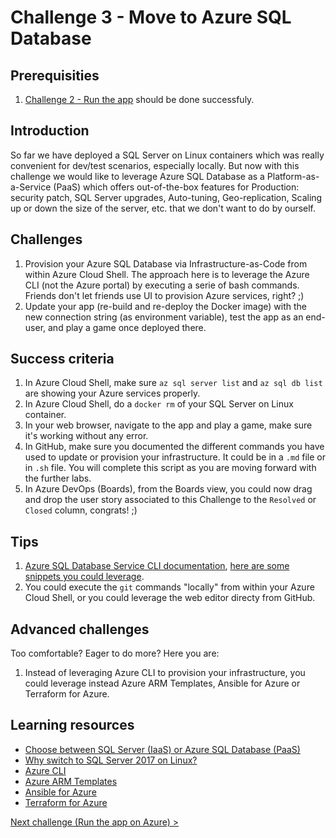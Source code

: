 # Challenge 3 - Move to Azure SQL Database

## Prerequisities

1. [Challenge 2 - Run the app](./RunTheApp.md) should be done successfuly.

## Introduction

So far we have deployed a SQL Server on Linux containers which was really convenient for dev/test scenarios, especially locally. But now with this challenge we would like to leverage Azure SQL Database as a Platform-as-a-Service (PaaS) which offers out-of-the-box features for Production: security patch, SQL Server upgrades, Auto-tuning, Geo-replication, Scaling up or down the size of the server, etc. that we don't want to do by ourself.

## Challenges

1. Provision your Azure SQL Database via Infrastructure-as-Code from within Azure Cloud Shell. The approach here is to leverage the Azure CLI (not the Azure portal) by executing a serie of bash commands. Friends don't let friends use UI to provision Azure services, right? ;)
1. Update your app (re-build and re-deploy the Docker image) with the new connection string (as environment variable), test the app as an end-user, and play a game once deployed there.

## Success criteria

1. In Azure Cloud Shell, make sure `az sql server list` and `az sql db list` are showing your Azure services properly.
1. In Azure Cloud Shell, do a `docker rm` of your SQL Server on Linux container.
1. In your web browser, navigate to the app and play a game, make sure it's working without any error.
1. In GitHub, make sure you documented the different commands you have used to update or provision your infrastructure. It could be in a `.md` file or in `.sh` file. You will complete this script as you are moving forward with the further labs.
1. In Azure DevOps (Boards), from the Boards view, you could now drag and drop the user story associated to this Challenge to the `Resolved` or `Closed` column, congrats! ;)

## Tips

1. [Azure SQL Database Service CLI documentation](https://docs.microsoft.com/en-us/cli/azure/sql/db), [here are some snippets you could leverage](https://docs.microsoft.com/en-us/azure/sql-database/scripts/sql-database-create-and-configure-database-cli).
1. You could execute the `git` commands "locally" from within your Azure Cloud Shell, or you could leverage the web editor directy from GitHub.

## Advanced challenges

Too comfortable? Eager to do more? Here you are:

1. Instead of leveraging Azure CLI to provision your infrastructure, you could leverage instead Azure ARM Templates, Ansible for Azure or Terraform for Azure.

## Learning resources

- [Choose between SQL Server (IaaS) or Azure SQL Database (PaaS)](https://docs.microsoft.com/en-us/azure/sql-database/sql-database-paas-vs-sql-server-iaas)
- [Why switch to SQL Server 2017 on Linux?](https://info.microsoft.com/top-six-reasons-companies-make-the-move-to-sql-server-2017-register.html)
- [Azure CLI](https://docs.microsoft.com/en-us/cli/azure)
- [Azure ARM Templates](https://docs.microsoft.com/en-us/azure/azure-resource-manager/)
- [Ansible for Azure](https://docs.microsoft.com/en-us/azure/ansible/)
- [Terraform for Azure](https://docs.microsoft.com/en-us/azure/terraform/)

[Next challenge (Run the app on Azure) >](./RunOnAzure.md)
